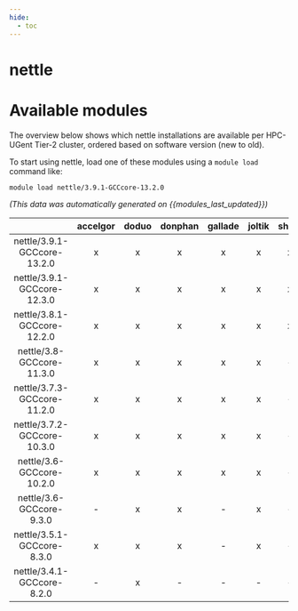 ```yaml
---
hide:
  - toc
---
```


nettle
======

# Available modules


The overview below shows which nettle installations are available per HPC-UGent Tier-2 cluster, ordered based on software version (new to old).

To start using nettle, load one of these modules using a `module load` command like:

```shell
module load nettle/3.9.1-GCCcore-13.2.0
```

*(This data was automatically generated on {{modules_last_updated}})*  

| |accelgor|doduo|donphan|gallade|joltik|shinx|skitty|
| :---: | :---: | :---: | :---: | :---: | :---: | :---: | :---: |
|nettle/3.9.1-GCCcore-13.2.0|x|x|x|x|x|x|x|
|nettle/3.9.1-GCCcore-12.3.0|x|x|x|x|x|x|x|
|nettle/3.8.1-GCCcore-12.2.0|x|x|x|x|x|x|-|
|nettle/3.8-GCCcore-11.3.0|x|x|x|x|x|-|-|
|nettle/3.7.3-GCCcore-11.2.0|x|x|x|x|x|-|-|
|nettle/3.7.2-GCCcore-10.3.0|x|x|x|x|x|-|-|
|nettle/3.6-GCCcore-10.2.0|x|x|x|x|x|-|-|
|nettle/3.6-GCCcore-9.3.0|-|x|x|-|x|-|-|
|nettle/3.5.1-GCCcore-8.3.0|x|x|x|-|x|-|-|
|nettle/3.4.1-GCCcore-8.2.0|-|x|-|-|-|-|-|
